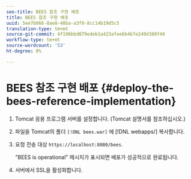 ```yaml
---
seo-title: BEES 참조 구현 배포
title: BEES 참조 구현 배포
uuid: 5ee7b066-8ae8-48ba-a3f0-8cc14b19d5c5
translation-type: tm+mt
source-git-commit: 4f196bbd079edeb1a423afee6b4b7e249d380f40
workflow-type: tm+mt
source-wordcount: '53'
ht-degree: 0%

---
```



# BEES 참조 구현 배포 {#deploy-the-bees-reference-implementation}

1. Tomcat 응용 프로그램 서버를 설정합니다. (Tomcat 설명서를 참조하십시오.)
1. 파일을 Tomcat의 폴더 `[!DNL bees.war]` 에 [!DNL webapps/] 복사합니다.
1. 요청 전송 대상 `https://localhost:8080/bees`.

   &quot;BEES is operational&quot; 메시지가 표시되면 배포가 성공적으로 완료됩니다.
1. 서버에서 SSL을 활성화합니다.
